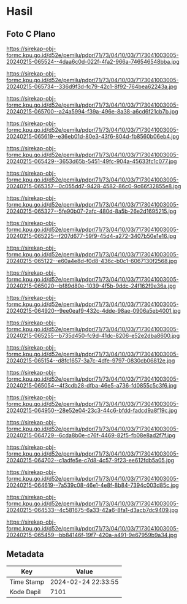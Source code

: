 # Hasil

## Foto C Plano

https://sirekap-obj-formc.kpu.go.id/d52e/pemilu/pdpr/71/73/04/10/03/7173041003005-20240215-065524--4daa6c0d-022f-4fa2-966a-746546548bba.jpg

https://sirekap-obj-formc.kpu.go.id/d52e/pemilu/pdpr/71/73/04/10/03/7173041003005-20240215-065734--336d9f3d-fc79-42c1-8f92-764bea62243a.jpg

https://sirekap-obj-formc.kpu.go.id/d52e/pemilu/pdpr/71/73/04/10/03/7173041003005-20240215-065700--a24a5994-f39a-496e-8a38-a6cd6f21cb7b.jpg

https://sirekap-obj-formc.kpu.go.id/d52e/pemilu/pdpr/71/73/04/10/03/7173041003005-20240215-065619--e36eb01d-80e3-43f6-804d-fb8560b06eb4.jpg

https://sirekap-obj-formc.kpu.go.id/d52e/pemilu/pdpr/71/73/04/10/03/7173041003005-20240215-065429--3653d65b-5451-49fc-904a-45633fc1c077.jpg

https://sirekap-obj-formc.kpu.go.id/d52e/pemilu/pdpr/71/73/04/10/03/7173041003005-20240215-065357--0c055dd7-9428-4582-86c0-9c66f32855e8.jpg

https://sirekap-obj-formc.kpu.go.id/d52e/pemilu/pdpr/71/73/04/10/03/7173041003005-20240215-065327--5fe90b07-2afc-480d-8a5b-26e2d1695215.jpg

https://sirekap-obj-formc.kpu.go.id/d52e/pemilu/pdpr/71/73/04/10/03/7173041003005-20240215-065225--f207d677-59f9-45d4-a272-3407b50e1e16.jpg

https://sirekap-obj-formc.kpu.go.id/d52e/pemilu/pdpr/71/73/04/10/03/7173041003005-20240215-065122--e60a4e8d-f0d8-436c-b0c1-6067130f2568.jpg

https://sirekap-obj-formc.kpu.go.id/d52e/pemilu/pdpr/71/73/04/10/03/7173041003005-20240215-065020--bf89d80e-1039-4f5b-9ddc-24f162f9e36a.jpg

https://sirekap-obj-formc.kpu.go.id/d52e/pemilu/pdpr/71/73/04/10/03/7173041003005-20240215-064920--9ee0eaf9-432c-4dde-98ae-0906a5eb4001.jpg

https://sirekap-obj-formc.kpu.go.id/d52e/pemilu/pdpr/71/73/04/10/03/7173041003005-20240215-065255--b735d450-fc9d-41dc-8206-e52e2dba8600.jpg

https://sirekap-obj-formc.kpu.go.id/d52e/pemilu/pdpr/71/73/04/10/03/7173041003005-20240215-065154--d8fc1657-3a7c-4dfe-9797-0830cb06812e.jpg

https://sirekap-obj-formc.kpu.go.id/d52e/pemilu/pdpr/71/73/04/10/03/7173041003005-20240215-065054--4f3cdb28-dfba-46e5-a736-fd0855c5c3f6.jpg

https://sirekap-obj-formc.kpu.go.id/d52e/pemilu/pdpr/71/73/04/10/03/7173041003005-20240215-064950--28e52e04-23c3-44c6-bfdd-fadcd9a8f19c.jpg

https://sirekap-obj-formc.kpu.go.id/d52e/pemilu/pdpr/71/73/04/10/03/7173041003005-20240215-064729--6cda8b0e-c76f-4469-82f5-fb08e8ad2f7f.jpg

https://sirekap-obj-formc.kpu.go.id/d52e/pemilu/pdpr/71/73/04/10/03/7173041003005-20240215-064702--c1adfe5e-c7d8-4c57-9f23-ee612fdb5a05.jpg

https://sirekap-obj-formc.kpu.go.id/d52e/pemilu/pdpr/71/73/04/10/03/7173041003005-20240215-064619--7a539c08-46e1-4e8f-8b84-7394c003d85c.jpg

https://sirekap-obj-formc.kpu.go.id/d52e/pemilu/pdpr/71/73/04/10/03/7173041003005-20240215-064533--4c581675-6a33-42a6-8fa1-d3acb7dc9409.jpg

https://sirekap-obj-formc.kpu.go.id/d52e/pemilu/pdpr/71/73/04/10/03/7173041003005-20240215-065459--bb84146f-19f7-420a-a491-9e67959b9a34.jpg


## Metadata

| Key        | Value               |
| ---------- | ------------------- |
| Time Stamp | 2024-02-24 22:33:55 |
| Kode Dapil | 7101                |



